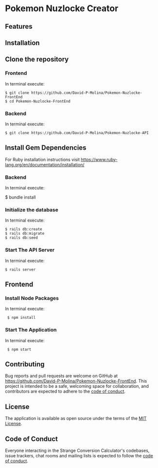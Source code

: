 # Pokemon Nuzlocke Creator
<!-- summary -->

## Features

## Installation

## Clone the repository
### Frontend
In terminal execute:
```shell
$ git clone https://github.com/David-P-Molina/Pokemon-Nuzlocke-FrontEnd
$ cd Pokemon-Nuzlocke-FrontEnd
```
### Backend
In terminal execute:
```shell
$ git clone https://github.com/David-P-Molina/Pokemon-Nuzlocke-API
```

## Install Gem Dependencies
For Ruby installation instructions visit 
https://www.ruby-lang.org/en/documentation/installation/

### Backend
In terminal execute:

$ bundle install
### Initialize the database
In terminal execute:
```shell
$ rails db:create
$ rails db:migrate
$ rails db:seed
```
### Start The API Server
In terminal execute:
```shell
$ rails server 
```
## Frontend

### Install Node Packages
In terminal execute:
```shell
 $ npm install
```
### Start The Application
In terminal execute:
```shell
 $ npm start
```

## Contributing

Bug reports and pull requests are welcome on GitHub at https://github.com/David-P-Molina/Pokemon-Nuzlocke-FrontEnd. This project is intended to be a safe, welcoming space for collaboration, and contributors are expected to adhere to the [code of conduct](https://github.com/David-P-Molina/Pokemon-Nuzlocke-FrontEnd/CODE_OF_CONDUCT.md).

## License

The application is available as open source under the terms of the [MIT License](https://opensource.org/licenses/MIT).

## Code of Conduct

Everyone interacting in the Strange Conversion Calculator's codebases, issue trackers, chat rooms and mailing lists is expected to follow the [code of conduct](https://github.com/David-P-Molina/Pokemon-Nuzlocke-FrontEnd/blob/main/CODE_OF_CONDUCT.md).